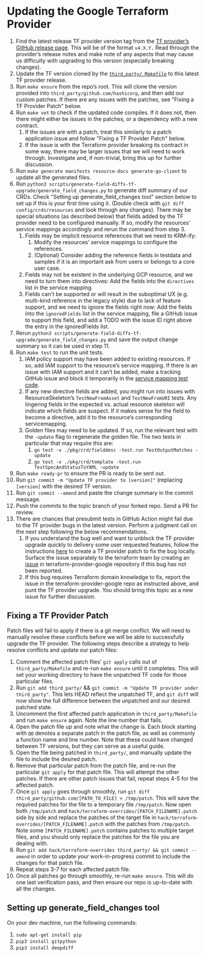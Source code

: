 # Updating the Google Terraform Provider

1.  Find the latest release TF provider version tag from the
    [TF provider’s GitHub release page](https://github.com/hashicorp/terraform-provider-google-beta/releases).
    This will be of the format `v4.X.Y.` Read through the provider’s release
    notes and make note of any aspects that may cause us difficulty with
    upgrading to this version (especially breaking changes).
2.  Update the TF version cloned by the
    [`third_party/ Makefile`](third_party/Makefile) to this latest TF provider
    release.
3.  Run `make ensure` from the repo’s root. This will clone the version
    provided into `third_party/github.com/hashicorp`, and then add our custom
    patches. If there are any issues with the patches, see "Fixing a TF
    Provider Patch" below.
4.  Run `make vet` to check if the updated code compiles. If it does not, then
    there might either be issues in the patches, or a dependency with a new
    contract.
    1.  If the issues are with a patch, treat this similarly to a patch
        application issue and follow "Fixing a TF Provider Patch" below.
    1.  If the issue is with the Terraform provider breaking its contract in
        some way, there may be larger issues that we will need to work through.
        Investigate and, if non-trivial, bring this up for further discussion.
5.  Run `make generate manifests resource-docs generate-go-client` to update all
    the generated files.
6.  Run `python3
    scripts/generate-field-diffs-tf-upgrade/generate_field_changes.py` to
    generate diff summary of our CRDs. Check "Setting up generate_field_changes
    tool" section below to set up if this is your first time using it. (Double
    check with `git diff config/crds/resources` and look through any changes).
    There may be special situations (as described below) that fields added by
    the TF provider need to be configured manually. If so, modify the resources’
    service mappings accordingly and rerun the command from step 3.
    1.  Fields may be implicit resource references that we need to KRM-ify:
        1.  Modify the resources’ service mappings to configure the references.
        1.  (Optional) Consider adding the reference fields in testdata and
            samples if it is an important ask from users or belongs to a
            core user case.
    1.  Fields may not be existent in the underlying GCP resource, and we need
        to turn them into directives: Add the fields into the `directives` list
        in the service mapping.
    1.  Fields can't be supported or will result in the suboptimal UX (e.g.
        multi-kind reference in the legacy style) due to lack of feature
        support, and we need to ignore the fields right now: Add the fields into
        the `ignoredFields` list in the service mapping, file a GitHub issue 
        to support this field, and add a TODO with the issue ID right above the
        entry in the ignoredFields list.
7.  Rerun `python3
    scripts/generate-field-diffs-tf-upgrade/generate_field_changes.py` and save 
    the output change summary so it can be used in step 11.
8.  Run `make test` to run the unit tests.
    1.  IAM policy support may have been added to existing resources. If so, add
        IAM support to the resource’s service mapping. If there is an issue with
        IAM support and it can’t be added, make a tracking GitHub issue and
        block it temporarily in the [service mapping test code](config/tests/servicemapping/servicemapping_test.go).
    1.  If any new directive fields are added, you might run into issues with
        ResourceSkeleton’s `TestNewFromAsset` and `TestNewFromURI` tests. Any
        lingering fields in the expected vs. actual resource skeleton will
        indicate which fields are suspect. If it makes sense for the field to
        become a directive, add it to the resource’s corresponding
        servicemapping.
    1.  Golden files may need to be updated. If so, run the relevant test with
        the `-update` flag to regenerate the golden file. The two tests in
        particular that may require this are:
        1.  `go test -v ./pkg/crd/fielddesc -test.run TestOutputMatches -update`
        1.  `go test -v ./pkg/crd/template -test.run TestSpecAndStatusToYAML
            -update`
9.  Run `make ready-pr` to ensure the PR is ready to be sent out.
10. Run `git commit -m "Update TF provider to [version]"` (replacing
    `[version]` with the desired TF version.
11. Run `git commit --amend` and paste the change summary in the commit message.
12. Push the commits to the topic branch of your forked repo.
    Send a PR for review.
13. There are chances that presubmit tests in GitHub Action might fail due to the
    TF provider bugs in the latest version. Perform a judgment call on the next
    step following the below recommendations.
    1.  If you understand the bug well and want to unblock the TF provider
        upgrade quickly to delivery some user requested features, follow the
        instructions [here](README.ChangingTerraform.md) to create a TF provider
        patch to fix the bug locally. Surface the issue separately to the
        terraform team by creating an
        [issue](https://github.com/hashicorp/terraform-provider-google/issues)
        in terraform-provider-google repository if this bug has not been
        reported.
    1.  If this bug requires Terraform domain knowledge to fix, report the issue
        in the terraform-provider-google repo as instructed above, and punt the
        TF provider upgrade. You should bring this topic as a new issue for
        further discussion.

## Fixing a TF Provider Patch

Patch files will fail to apply if there is a git merge conflict. We will need to
manually resolve these conflicts before we will be able to successfully upgrade
the TF provider. The following steps describe a strategy to help resolve
conflicts and update our patch files:

1.  Comment the affected patch files’ `git apply` calls out of
    `third_party/Makefile` and re-run `make ensure` until it completes. This
    will set your working directory to have the unpatched TF code for those
    particular files.
2.  Run `git add third_party/` && `git commit -m "Update TF provider under third_party"`.
    This lets HEAD reflect the unpatched TF, and `git diff` will now show the
    full difference between the unpatched and our desired patched state.
3.  Uncomment the first affected patch application in `third_party/Makefile` and
    run `make ensure` again. Note the line number that fails.
4.  Open the patch file up and note what the change is. Each block starting with
    `@@` denotes a separate patch in the patch file, as well as commonly a
    function name and line number. Note that these could have changed between TF
    versions, but they can serve as a useful guide.
5.  Open the file being patched in `third_party/`, and manually update the file
    to include the desired patch.
6.  Remove that particular patch from the patch file, and re-run the particular
    `git apply` for that patch file. This will attempt the other patches. If
    there are other patch issues that fail, repeat steps 4-5 for the affected
    patch.
7.  Once `git apply` goes through smoothly, run `git diff
    third_party/github.com/[PATH_TO_FILE] > /tmp/patch`. This will save the
    required patches for the file to a temporary file `/tmp/patch`. Now open
    both `/tmp/patch` and `hack/terraform-overrides/[PATCH_FILENAME].patch` side
    by side and replace the patches of the target file in
    `hack/terraform-overrides/[PATCH_FILENAME].patch` with the patches from
    `/tmp/patch`. Note some `[PATCH_FILENAME].patch` contains patches to
    multiple target files, and you should only replace the patches for the file
    you are dealing with.
8.  Run `git add hack/terraform-overrides third_party/ && git commit --amend` in
    order to update your work-in-progress commit to include the changes for that
    patch file.
9.  Repeat steps 3-7 for each affected patch file.
10. Once all patches go through smoothly, re-run `make ensure`. This will do one
    last verification pass, and then ensure our repo is up-to-date with all the
    changes.

## Setting up generate_field_changes tool

On your dev machine, run the following commands:

1.  `sudo apt-get install pip`
2.  `pip3 install gitpython`
3.  `pip3 install deepdiff`
